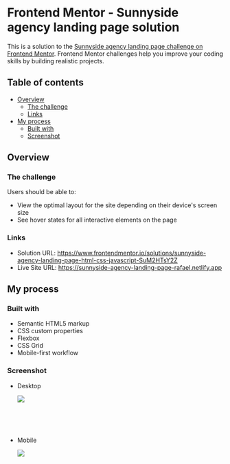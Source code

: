 # Frontend Mentor - Sunnyside agency landing page solution

This is a solution to the [Sunnyside agency landing page challenge on Frontend Mentor](https://www.frontendmentor.io/challenges/sunnyside-agency-landing-page-7yVs3B6ef). Frontend Mentor challenges help you improve your coding skills by building realistic projects.

## Table of contents

- [Overview](#overview)
  - [The challenge](#the-challenge)
  - [Links](#links)
- [My process](#my-process)
  - [Built with](#built-with)
  - [Screenshot](#screenshot)

## Overview

### The challenge

Users should be able to:

- View the optimal layout for the site depending on their device's screen size
- See hover states for all interactive elements on the page

### Links

- Solution URL: https://www.frontendmentor.io/solutions/sunnyside-agency-landing-page-html-css-javascript-SuM2HTsY2Z
- Live Site URL: https://sunnyside-agency-landing-page-rafael.netlify.app

## My process

### Built with

- Semantic HTML5 markup
- CSS custom properties
- Flexbox
- CSS Grid
- Mobile-first workflow

### Screenshot

  - Desktop
  
    ![](images/desktop.png)
    
    <br>
    <br>
    <br>
    
  - Mobile
  
    ![](images/mobile.png)
